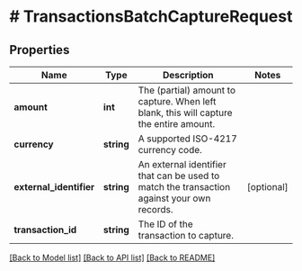 # # TransactionsBatchCaptureRequest

## Properties

Name | Type | Description | Notes
------------ | ------------- | ------------- | -------------
**amount** | **int** | The (partial) amount to capture.  When left blank, this will capture the entire amount. |
**currency** | **string** | A supported ISO-4217 currency code. |
**external_identifier** | **string** | An external identifier that can be used to match the transaction against your own records. | [optional]
**transaction_id** | **string** | The ID of the transaction to capture. |

[[Back to Model list]](../../README.md#models) [[Back to API list]](../../README.md#endpoints) [[Back to README]](../../README.md)
